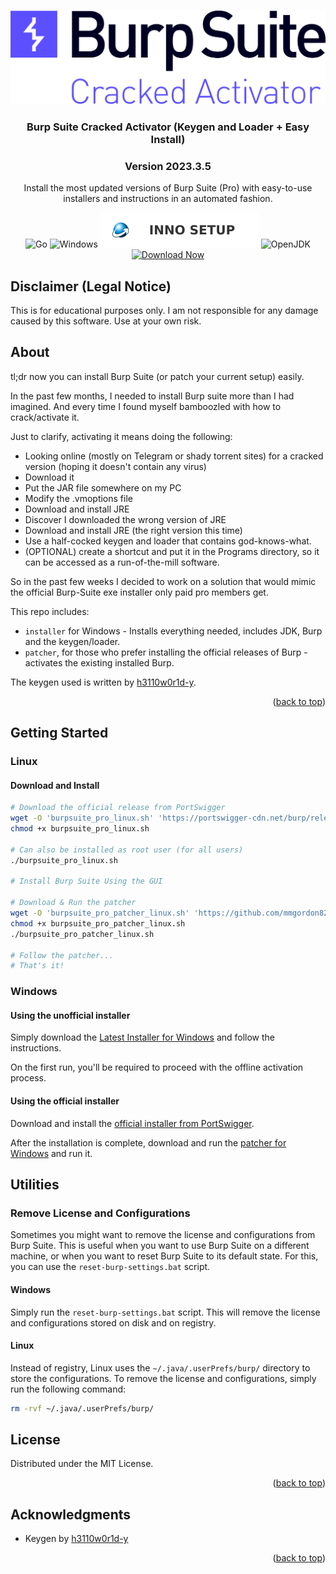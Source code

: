 <a id="readme-top"></a>

<br />
<div align="center">
  <a href="https://github.com/mmgordon82/BurpSuiteInstaller">
    <img src="readme-assets/title-logo.png" alt="Logo" height="150">
  </a>

<h3 align="center">Burp Suite Cracked Activator (Keygen and Loader + Easy Install)</h3>
<h3 align="center">Version 2023.3.5</h3>

  <p align="center">
    Install the most updated versions of Burp Suite (Pro) with easy-to-use installers and instructions in an automated fashion.
    <br />
  </p>

![Go](https://img.shields.io/badge/go-%2300ADD8.svg?style=for-the-badge&logo=go&logoColor=white)
![Windows](https://img.shields.io/badge/Windows-0078D6?style=for-the-badge&logo=windows&logoColor=white)
![Inno Setup](readme-assets/badge-inno-setup.svg)
![OpenJDK](https://img.shields.io/badge/OpenJDK-%23d47820.svg?style=for-the-badge&logo=openjdk&logoColor=white)
</br>
[![Download Now](https://img.shields.io/badge/-Download%20Now-5b4fff?style=for-the-badge&logo=github&logoColor=black)](https://github.com/mmgordon82/BurpSuiteInstaller/releases/latest)

</div>

## Disclaimer (Legal Notice)
This is for educational purposes only. I am not responsible for any damage caused by this software. Use at your own risk.


<!-- ABOUT THE PROJECT -->
## About
tl;dr now you can install Burp Suite (or patch your current setup) easily.

In the past few months, I needed to install Burp suite more than I had imagined. And every time I found myself bamboozled with how to crack/activate it.

Just to clarify, activating it means doing the following:
 - Looking online (mostly on Telegram or shady torrent sites) for a cracked version (hoping it doesn't contain any virus)
 - Download it
 - Put the JAR file somewhere on my PC
 - Modify the .vmoptions file
 - Download and install JRE
 - Discover I downloaded the wrong version of JRE
 - Download and install JRE (the right version this time)
 - Use a half-cocked keygen and loader that contains god-knows-what.
 - (OPTIONAL) create a shortcut and put it in the Programs directory, so it can be accessed as a run-of-the-mill software.

So in the past few weeks I decided to work on a solution that would mimic the official Burp-Suite exe installer only paid pro members get.

This repo includes:
 - `installer` for Windows - Installs everything needed, includes JDK, Burp and the keygen/loader.
 - `patcher`, for those who prefer installing the official releases of Burp - activates the existing installed Burp.

The keygen used is written by [h3110w0r1d-y](https://github.com/h3110w0r1d-y/BurpLoaderKeygen).

<p align="right">(<a href="#readme-top">back to top</a>)</p>


<!-- GETTING STARTED -->
## Getting Started

### Linux

#### Download and Install
```bash
# Download the official release from PortSwigger
wget -O 'burpsuite_pro_linux.sh' 'https://portswigger-cdn.net/burp/releases/download?product=pro&version=2023.3.5&type=Linux'
chmod +x burpsuite_pro_linux.sh

# Can also be installed as root user (for all users)
./burpsuite_pro_linux.sh

# Install Burp Suite Using the GUI

# Download & Run the patcher
wget -O 'burpsuite_pro_patcher_linux.sh' 'https://github.com/mmgordon82/BurpSuiteInstaller/releases/latest/download/burpsuite_pro_patcher_linux_generic.sh'
chmod +x burpsuite_pro_patcher_linux.sh
./burpsuite_pro_patcher_linux.sh

# Follow the patcher...
# That's it!
```

### Windows

#### Using the unofficial installer
Simply download the [Latest Installer for Windows](https://github.com/mmgordon82/BurpSuiteInstaller/releases/latest) and follow the instructions.

On the first run, you'll be required to proceed with the offline activation process.

#### Using the official installer
Download and install the [official installer from PortSwigger](https://portswigger-cdn.net/burp/releases/download?product=pro&version=2023.3.5&type=WindowsX64).

After the installation is complete, download and run the [patcher for Windows](https://github.com/mmgordon82/BurpSuiteInstaller/releases/latest) and run it.

## Utilities

### Remove License and Configurations
Sometimes you might want to remove the license and configurations from Burp Suite. This is useful when you want to use Burp Suite on a different machine, or when you want to reset Burp Suite to its default state. For this, you can use the `reset-burp-settings.bat` script.

#### Windows
Simply run the `reset-burp-settings.bat` script. This will remove the license and configurations stored on disk and on registry.

#### Linux
Instead of registry, Linux uses the `~/.java/.userPrefs/burp/` directory to store the configurations. To remove the license and configurations, simply run the following command:

```bash
rm -rvf ~/.java/.userPrefs/burp/
```

<!-- LICENSE -->
## License

Distributed under the MIT License.

<p align="right">(<a href="#readme-top">back to top</a>)</p>

<!-- ACKNOWLEDGMENTS -->
## Acknowledgments

* Keygen by [h3110w0r1d-y](https://github.com/h3110w0r1d-y/BurpLoaderKeygen)

<p align="right">(<a href="#readme-top">back to top</a>)</p>

